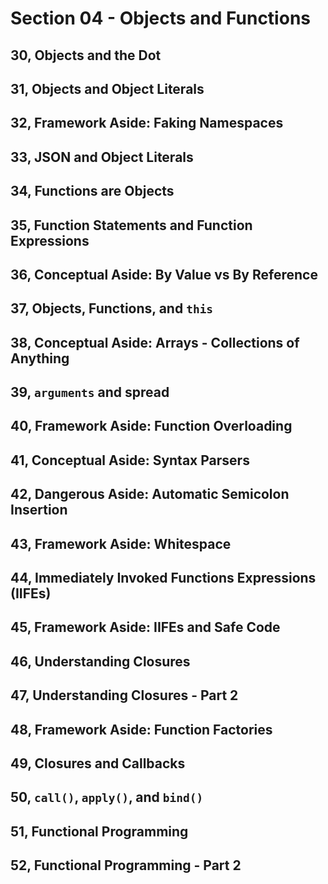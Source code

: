 # Section 04 - Objects and Functions

## 30, Objects and the Dot

## 31, Objects and Object Literals

## 32, Framework Aside: Faking Namespaces

## 33, JSON and Object Literals

## 34, Functions are Objects

## 35, Function Statements and Function Expressions

## 36, Conceptual Aside: By Value vs By Reference

## 37, Objects, Functions, and `this`

## 38, Conceptual Aside: Arrays - Collections of Anything

## 39, `arguments` and spread

## 40, Framework Aside: Function Overloading

## 41, Conceptual Aside: Syntax Parsers

## 42, Dangerous Aside: Automatic Semicolon Insertion

## 43, Framework Aside: Whitespace

## 44, Immediately Invoked Functions Expressions (IIFEs)

## 45, Framework Aside: IIFEs and Safe Code

## 46, Understanding Closures

## 47, Understanding Closures - Part 2

## 48, Framework Aside: Function Factories

## 49, Closures and Callbacks

## 50, `call()`, `apply()`, and `bind()`

## 51, Functional Programming

## 52, Functional Programming - Part 2
